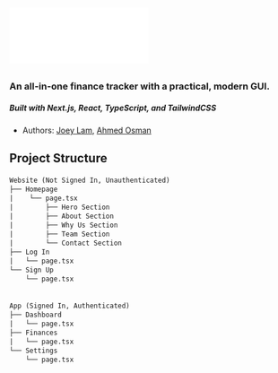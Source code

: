 # <img src='public/cotrackerswhite.png' width=248 height=100/>

### An all-in-one finance tracker with a practical, modern GUI.
##### Built with Next.js, React, TypeScript, and TailwindCSS

- Authors: [Joey Lam](https://github.com/joeulam), [Ahmed Osman](https://github.com/OmnipotentBlade)

## Project Structure
```
Website (Not Signed In, Unauthenticated)
├── Homepage
|    └── page.tsx
|        ├── Hero Section
|        ├── About Section
|        ├── Why Us Section
|        ├── Team Section
|        └── Contact Section
├── Log In
|   └── page.tsx
└── Sign Up
    └── page.tsx


App (Signed In, Authenticated)
├── Dashboard
|   └── page.tsx
├── Finances
|   └── page.tsx
└── Settings
    └── page.tsx
```